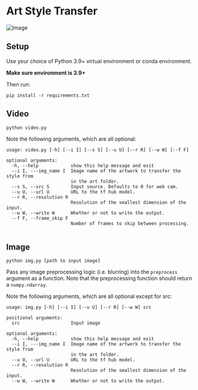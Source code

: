 # Art Style Transfer
![Image](../blob/master/art-style-transfer/assets/in.gif?raw=true)

## Setup
Use your choice of Python 3.9+ virtual environment or conda environment.

**Make sure environment is 3.9+**

Then run:

``pip install -r requirements.txt``

## Video
``python video.py``

Note the following arguments, which are all optional:

```
usage: video.py [-h] [--i I] [--s S] [--u U] [--r R] [--w W] [--f F]

optional arguments:
  -h, --help            show this help message and exit
  --i I, ---img_name I  Image name of the artwork to transfer the style from
                        in the art folder.
  --s S, --src S        Input source. Defaults to 0 for web cam.
  --u U, --url U        URL to the tf hub model.
  --r R, --resolution R
                        Resolution of the smallest dimension of the input.
  --w W, --write W      Whether or not to write the output.
  --f F, --frame_skip F
                        Number of frames to skip between processing.
                        
```

## Image
``python img.py [path to input image]``

Pass any image preprocessing logic (i.e. blurring) into the ``preprocess`` argument as a function. Note that the preprocessing function should return a ``numpy.ndarray``.

Note the following arguments, which are all optional except for src:
```
usage: img.py [-h] [--i I] [--u U] [--r R] [--w W] src

positional arguments:
  src                   Input image

optional arguments:
  -h, --help            show this help message and exit
  --i I, ---img_name I  Image name of the artwork to transfer the style from
                        in the art folder.
  --u U, --url U        URL to the tf hub model.
  --r R, --resolution R
                        Resolution of the smallest dimension of the input.
  --w W, --write W      Whether or not to write the output.
```
